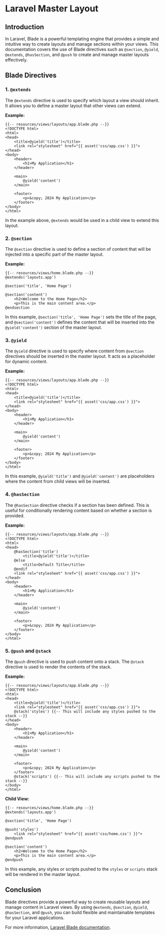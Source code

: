 # Laravel Master Layout

## Introduction

In Laravel, Blade is a powerful templating engine that provides a simple and intuitive way to create layouts and manage sections within your views. This documentation covers the use of Blade directives such as `@section`, `@yield`, `@extends`, `@hasSection`, and `@push` to create and manage master layouts effectively.

## Blade Directives

### 1. `@extends`

The `@extends` directive is used to specify which layout a view should inherit. It allows you to define a master layout that other views can extend.

**Example:**

```blade
{{-- resources/views/layouts/app.blade.php --}}
<!DOCTYPE html>
<html>
<head>
    <title>@yield('title')</title>
    <link rel="stylesheet" href="{{ asset('css/app.css') }}">
</head>
<body>
    <header>
        <h1>My Application</h1>
    </header>

    <main>
        @yield('content')
    </main>

    <footer>
        <p>&copy; 2024 My Application</p>
    </footer>
</body>
</html>
```

In the example above, `@extends` would be used in a child view to extend this layout.

### 2. `@section`

The `@section` directive is used to define a section of content that will be injected into a specific part of the master layout.

**Example:**

```blade
{{-- resources/views/home.blade.php --}}
@extends('layouts.app')

@section('title', 'Home Page')

@section('content')
    <h2>Welcome to the Home Page</h2>
    <p>This is the main content area.</p>
@endsection
```

In this example, `@section('title', 'Home Page')` sets the title of the page, and `@section('content')` defines the content that will be inserted into the `@yield('content')` section of the master layout.

### 3. `@yield`

The `@yield` directive is used to specify where content from `@section` directives should be inserted in the master layout. It acts as a placeholder for dynamic content.

**Example:**

```blade
{{-- resources/views/layouts/app.blade.php --}}
<!DOCTYPE html>
<html>
<head>
    <title>@yield('title')</title>
    <link rel="stylesheet" href="{{ asset('css/app.css') }}">
</head>
<body>
    <header>
        <h1>My Application</h1>
    </header>

    <main>
        @yield('content')
    </main>

    <footer>
        <p>&copy; 2024 My Application</p>
    </footer>
</body>
</html>
```

In this example, `@yield('title')` and `@yield('content')` are placeholders where the content from child views will be inserted.

### 4. `@hasSection`

The `@hasSection` directive checks if a section has been defined. This is useful for conditionally rendering content based on whether a section is provided.

**Example:**

```blade
{{-- resources/views/layouts/app.blade.php --}}
<!DOCTYPE html>
<html>
<head>
    @hasSection('title')
        <title>@yield('title')</title>
    @else
        <title>Default Title</title>
    @endif
    <link rel="stylesheet" href="{{ asset('css/app.css') }}">
</head>
<body>
    <header>
        <h1>My Application</h1>
    </header>

    <main>
        @yield('content')
    </main>

    <footer>
        <p>&copy; 2024 My Application</p>
    </footer>
</body>
</html>
```

### 5. `@push` and `@stack`

The `@push` directive is used to push content onto a stack. The `@stack` directive is used to render the contents of the stack.

**Example:**

```blade
{{-- resources/views/layouts/app.blade.php --}}
<!DOCTYPE html>
<html>
<head>
    <title>@yield('title')</title>
    <link rel="stylesheet" href="{{ asset('css/app.css') }}">
    @stack('styles') {{-- This will include any styles pushed to the stack --}}
</head>
<body>
    <header>
        <h1>My Application</h1>
    </header>

    <main>
        @yield('content')
    </main>

    <footer>
        <p>&copy; 2024 My Application</p>
    </footer>
    @stack('scripts') {{-- This will include any scripts pushed to the stack --}}
</body>
</html>
```

**Child View:**

```blade
{{-- resources/views/home.blade.php --}}
@extends('layouts.app')

@section('title', 'Home Page')

@push('styles')
    <link rel="stylesheet" href="{{ asset('css/home.css') }}">
@endpush

@section('content')
    <h2>Welcome to the Home Page</h2>
    <p>This is the main content area.</p>
@endpush
```

In this example, any styles or scripts pushed to the `styles` or `scripts` stack will be rendered in the master layout.

## Conclusion

Blade directives provide a powerful way to create reusable layouts and manage content in Laravel views. By using `@extends`, `@section`, `@yield`, `@hasSection`, and `@push`, you can build flexible and maintainable templates for your Laravel applications.

For more information, [Laravel Blade documentation](https://laravel.com/docs/blade).
